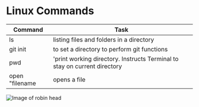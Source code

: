 # Linux Commands
Command  | Task
-------  | ----
ls       | listing files and folders in a directory
git init | to set a directory to perform git functions
pwd      | 'print working directory. Instructs Terminal to stay on current directory
open "filename| opens a file

![Image of robin head](https://images.emojiterra.com/mozilla/512px/1f426.png)

